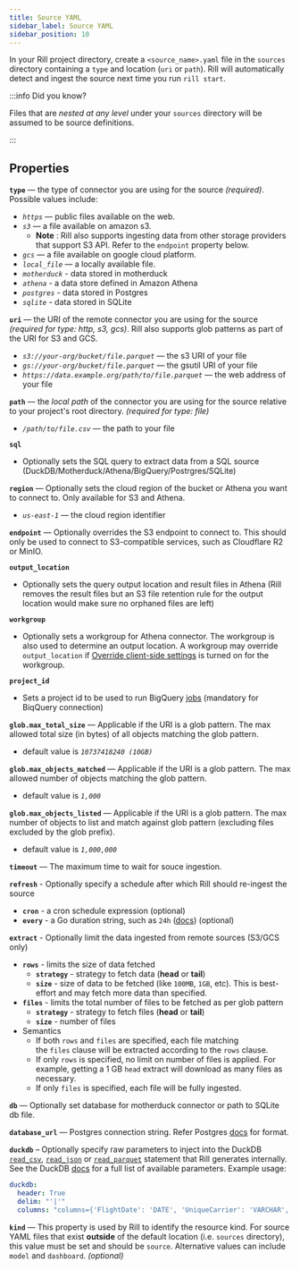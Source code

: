 ```yaml
---
title: Source YAML
sidebar_label: Source YAML
sidebar_position: 10
---
```


In your Rill project directory, create a `<source_name>.yaml` file in the `sources` directory containing a `type` and location (`uri` or `path`). Rill will automatically detect and ingest the source next time you run `rill start`.

:::info Did you know?

Files that are *nested at any level* under your `sources` directory will be assumed to be source definitions.

:::

## Properties

**`type`**
 —  the type of connector you are using for the source _(required)_. Possible values include:
  - _`https`_ — public files available on the web.
  - _`s3`_ — a file available on amazon s3. 
    - **Note** : Rill also supports ingesting data from other storage providers that support S3 API. Refer to the `endpoint` property below.
  - _`gcs`_ — a file available on google cloud platform.
  - _`local_file`_ — a locally available file.
  - _`motherduck`_ - data stored in motherduck
  - _`athena`_ - a data store defined in Amazon Athena
  - _`postgres`_ - data stored in Postgres
  - _`sqlite`_ - data stored in SQLite

**`uri`**
 —  the URI of the remote connector you are using for the source _(required for type: http, s3, gcs)_. Rill also supports glob patterns as part of the URI for S3 and GCS.
  - _`s3://your-org/bucket/file.parquet`_ —  the s3 URI of your file
  - _`gs://your-org/bucket/file.parquet`_ —  the gsutil URI of your file
  - _`https://data.example.org/path/to/file.parquet`_ —  the web address of your file

**`path`**
 — the _local path_ of the connector you are using for the source relative to your project's root directory.   _(required for type: file)_
- _`/path/to/file.csv`_ —  the path to your file

**`sql`**
- Optionally sets the SQL query to extract data from a SQL source (DuckDB/Motherduck/Athena/BigQuery/Postrgres/SQLite) 

**`region`**
 — Optionally sets the cloud region of the bucket or Athena you want to connect to. Only available for S3 and Athena.
  - _`us-east-1`_ —  the cloud region identifier

**`endpoint`**
 — Optionally overrides the S3 endpoint to connect to. This should only be used to connect to S3-compatible services, such as Cloudflare R2 or MinIO.

**`output_location`**
- Optionally sets the query output location and result files in Athena (Rill removes the result files but an S3 file retention rule for the output location would make sure no orphaned files are left)

**`workgroup`**
- Optionally sets a workgroup for Athena connector. The workgroup is also used to determine an output location. A workgroup may override `output_location` if [Override client-side settings](https://docs.aws.amazon.com/athena/latest/ug/workgroups-settings-override.html) is turned on for the workgroup.  

**`project_id`**
- Sets a project id to be used to run BigQuery [jobs](https://cloud.google.com/bigquery/docs/jobs-overview) (mandatory for BiqQuery connection)

**`glob.max_total_size`**
 — Applicable if the URI is a glob pattern. The max allowed total size (in bytes) of all objects matching the glob pattern.
  - default value is _`10737418240 (10GB)`_

**`glob.max_objects_matched`**
 — Applicable if the URI is a glob pattern. The max allowed number of objects matching the glob pattern.
  - default value is _`1,000`_

**`glob.max_objects_listed`**
 — Applicable if the URI is a glob pattern. The max number of objects to list and match against glob pattern (excluding files excluded by the glob prefix).
  - default value is _`1,000,000`_

**`timeout`**
 — The maximum time to wait for souce ingestion.

**`refresh`** - Optionally specify a schedule after which Rill should re-ingest the source
  - **`cron`** - a cron schedule expression (optional)
  - **`every`** - a Go duration string, such as `24h` ([docs](https://pkg.go.dev/time#ParseDuration)) (optional)

**`extract`** - Optionally limit the data ingested from remote sources (S3/GCS only)
  - **`rows`** - limits the size of data fetched
    - **`strategy`** - strategy to fetch data (**head** or **tail**)
    - **`size`** - size of data to be fetched (like `100MB`, `1GB`, etc). This is best-effort and may fetch more data than specified.
  - **`files`** - limits the total number of files to be fetched as per glob pattern
    - **`strategy`** - strategy to fetch files (**head** or **tail**)
    - **`size`** -  number of files
  - Semantics
    - If both `rows` and `files` are specified, each file matching the `files` clause will be extracted according to the `rows` clause.
    - If only `rows` is specified, no limit on number of files is applied. For example, getting a 1 GB `head` extract will download as many files as necessary.
    - If only `files` is specified, each file will be fully ingested.

**`db`**
 — Optionally set database for motherduck connector or path to SQLite db file.

**`database_url`**
 — Postgres connection string. Refer Postgres [docs](https://www.postgresql.org/docs/current/libpq-connect.html#LIBPQ-CONNSTRING) for format.  

**`duckdb`** – Optionally specify raw parameters to inject into the DuckDB [`read_csv`](https://duckdb.org/docs/data/csv/overview.html), [`read_json`](https://duckdb.org/docs/data/json/overview.html) or [`read_parquet`](https://duckdb.org/docs/data/parquet/overview) statement that Rill generates internally. See the DuckDB [docs](https://duckdb.org/docs/data/overview) for a full list of available parameters. Example usage:
```yaml
duckdb:
  header: True
  delim: "'|'"
  columns: "columns={'FlightDate': 'DATE', 'UniqueCarrier': 'VARCHAR', 'OriginCityName': 'VARCHAR', 'DestCityName': 'VARCHAR'}"
```

**`kind`**
 — This property is used by Rill to identify the resource kind. For source YAML files that exist **outside** of the default location (i.e. `sources` directory), this value must be set and should be `source`. Alternative values can include `model` and `dashboard`. _(optional)_